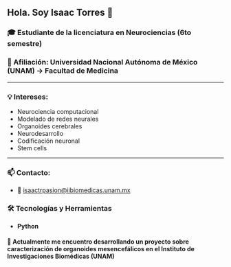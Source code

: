 ## Hola. Soy Isaac Torres 👋

<!--
**m0ss6/m0ss6** is a ✨ _special_ ✨ repository because its `README.md` (this file) appears on your GitHub profile.


Here are some ideas to get you started:

- 🔭 I’m currently working on ...



- 🌱 I’m currently learning ...
- 👯 I’m looking to collaborate on ...
- 🤔 I’m looking for help with ...
- 💬 Ask me about ...
- 😄 Pronouns: ...
- ⚡ Fun fact: ...
-->

### 🎓 Estudiante de la licenciatura en Neurociencias (6to semestre)

### 📍 Afiliación: Universidad Nacional Autónoma de México (UNAM) -> Facultad de Medicina
---
### 💡 Intereses: 
- Neurociencia computacional
- Modelado de redes neurales
- Organoides cerebrales
- Neurodesarrollo
- Codificación neuronal
- Stem cells
---
### 📫 Contacto:
- 📧 isaactrpasion@iibiomedicas.unam.mx  

### 🛠️ Tecnologías y Herramientas
- **Python**

#### 🔬 Actualmente me encuentro desarrollando un proyecto sobre caracterización de organoides mesencefálicos en el Instituto de Investigaciones Biomédicas (UNAM)
  


